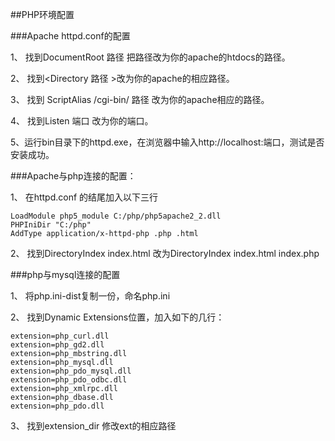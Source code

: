 ##PHP环境配置


###Apache httpd.conf的配置

1、 找到DocumentRoot 路径 把路径改为你的apache的htdocs的路径。

2、 找到<Directory 路径 >改为你的apache的相应路径。

3、 找到 ScriptAlias /cgi-bin/ 路径 改为你的apache相应的路径。

4、 找到Listen 端口 改为你的端口。

5、运行bin目录下的httpd.exe，在浏览器中输入http://localhost:端口，测试是否安装成功。

###Apache与php连接的配置：


1、  在httpd.conf 的结尾加入以下三行
	
	LoadModule php5_module C:/php/php5apache2_2.dll
	PHPIniDir "C:/php"
	AddType application/x-httpd-php .php .html

2、  找到DirectoryIndex index.html 改为DirectoryIndex index.html index.php

###php与mysql连接的配置

1、  将php.ini-dist复制一份，命名php.ini

2、  找到Dynamic Extensions位置，加入如下的几行：
	
	extension=php_curl.dll
	extension=php_gd2.dll
	extension=php_mbstring.dll
	extension=php_mysql.dll
	extension=php_pdo_mysql.dll
	extension=php_pdo_odbc.dll
	extension=php_xmlrpc.dll
	extension=php_dbase.dll
	extension=php_pdo.dll

3、  找到extension_dir 修改ext的相应路径
